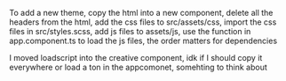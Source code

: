 To add a new theme, copy the html into a new component, delete all the headers from the html, add the css files to src/assets/css, import the css files in 
src/styles.scss, add js files to assets/js, use the function in app.component.ts to load the js files, the order matters for dependencies

I moved loadscript into the creative component, idk if I should copy it everywhere or load a ton in the appcomonet, somehting to think about